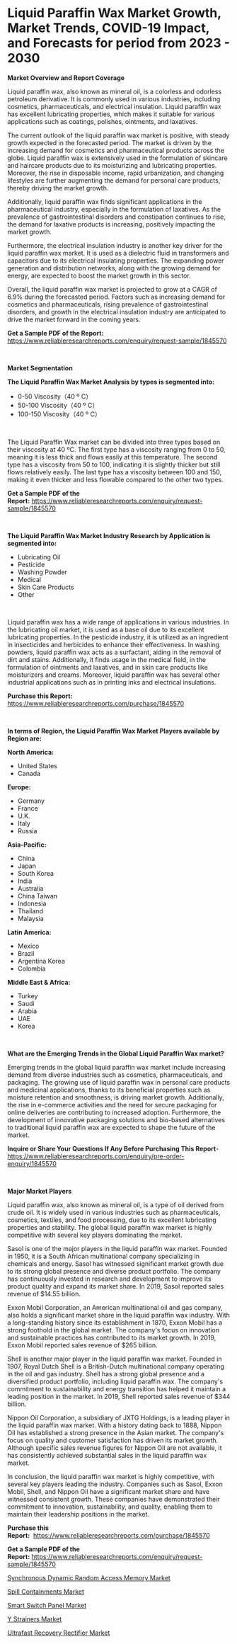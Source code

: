 <p><h1>Liquid Paraffin Wax Market Growth, Market Trends, COVID-19 Impact, and Forecasts for period from 2023 - 2030</h1></p><p><strong>Market Overview and Report Coverage</strong></p>
<p><p>Liquid paraffin wax, also known as mineral oil, is a colorless and odorless petroleum derivative. It is commonly used in various industries, including cosmetics, pharmaceuticals, and electrical insulation. Liquid paraffin wax has excellent lubricating properties, which makes it suitable for various applications such as coatings, polishes, ointments, and laxatives.</p><p>The current outlook of the liquid paraffin wax market is positive, with steady growth expected in the forecasted period. The market is driven by the increasing demand for cosmetics and pharmaceutical products across the globe. Liquid paraffin wax is extensively used in the formulation of skincare and haircare products due to its moisturizing and lubricating properties. Moreover, the rise in disposable income, rapid urbanization, and changing lifestyles are further augmenting the demand for personal care products, thereby driving the market growth.</p><p>Additionally, liquid paraffin wax finds significant applications in the pharmaceutical industry, especially in the formulation of laxatives. As the prevalence of gastrointestinal disorders and constipation continues to rise, the demand for laxative products is increasing, positively impacting the market growth.</p><p>Furthermore, the electrical insulation industry is another key driver for the liquid paraffin wax market. It is used as a dielectric fluid in transformers and capacitors due to its electrical insulating properties. The expanding power generation and distribution networks, along with the growing demand for energy, are expected to boost the market growth in this sector.</p><p>Overall, the liquid paraffin wax market is projected to grow at a CAGR of 6.9% during the forecasted period. Factors such as increasing demand for cosmetics and pharmaceuticals, rising prevalence of gastrointestinal disorders, and growth in the electrical insulation industry are anticipated to drive the market forward in the coming years.</p></p>
<p><strong>Get a Sample PDF of the Report:</strong> <a href="https://www.reliableresearchreports.com/enquiry/request-sample/1845570">https://www.reliableresearchreports.com/enquiry/request-sample/1845570</a></p>
<p>&nbsp;</p>
<p><strong>Market Segmentation</strong></p>
<p><strong>The Liquid Paraffin Wax Market Analysis by types is segmented into:</strong></p>
<p><ul><li>0-50 Viscosity（40 º C）</li><li>50-100 Viscosity（40 º C）</li><li>100-150 Viscosity（40 º C）</li></ul></p>
<p>&nbsp;</p>
<p><p>The Liquid Paraffin Wax market can be divided into three types based on their viscosity at 40 ºC. The first type has a viscosity ranging from 0 to 50, meaning it is less thick and flows easily at this temperature. The second type has a viscosity from 50 to 100, indicating it is slightly thicker but still flows relatively easily. The last type has a viscosity between 100 and 150, making it even thicker and less flowable compared to the other two types.</p></p>
<p><strong>Get a Sample PDF of the Report:</strong>&nbsp;<a href="https://www.reliableresearchreports.com/enquiry/request-sample/1845570">https://www.reliableresearchreports.com/enquiry/request-sample/1845570</a></p>
<p>&nbsp;</p>
<p><strong>The Liquid Paraffin Wax Market Industry Research by Application is segmented into:</strong></p>
<p><ul><li>Lubricating Oil</li><li>Pesticide</li><li>Washing Powder</li><li>Medical</li><li>Skin Care Products</li><li>Other</li></ul></p>
<p>&nbsp;</p>
<p><p>Liquid paraffin wax has a wide range of applications in various industries. In the lubricating oil market, it is used as a base oil due to its excellent lubricating properties. In the pesticide industry, it is utilized as an ingredient in insecticides and herbicides to enhance their effectiveness. In washing powders, liquid paraffin wax acts as a surfactant, aiding in the removal of dirt and stains. Additionally, it finds usage in the medical field, in the formulation of ointments and laxatives, and in skin care products like moisturizers and creams. Moreover, liquid paraffin wax has several other industrial applications such as in printing inks and electrical insulations.</p></p>
<p><strong>Purchase this Report:</strong>&nbsp; <a href="https://www.reliableresearchreports.com/purchase/1845570">https://www.reliableresearchreports.com/purchase/1845570</a></p>
<p>&nbsp;</p>
<p><strong>In terms of Region, the Liquid Paraffin Wax Market Players available by Region are:</strong></p>
<p>
    <p> <strong> North America: </strong>
        <ul>
            <li>United States</li>
            <li>Canada</li>
        </ul>
        </p> 
    <p> <strong> Europe: </strong>
        <ul>
            <li>Germany</li>
            <li>France</li>
            <li>U.K.</li>
            <li>Italy</li>
            <li>Russia</li>
        </ul>
        </p> 
    <p> <strong> Asia-Pacific: </strong>
        <ul>
            <li>China</li>
            <li>Japan</li>
            <li>South Korea</li>
            <li>India</li>
            <li>Australia</li>
            <li>China Taiwan</li>
            <li>Indonesia</li>
            <li>Thailand</li>
            <li>Malaysia</li>
        </ul>
        </p> 
    <p> <strong> Latin America: </strong>
        <ul>
            <li>Mexico</li>
            <li>Brazil</li>
            <li>Argentina Korea</li>
            <li>Colombia</li>
        </ul>
        </p> 
    <p> <strong> Middle East & Africa: </strong>
        <ul>
            <li>Turkey</li>
            <li>Saudi</li>
            <li>Arabia</li>
            <li>UAE</li>
            <li>Korea</li>
        </ul>
    </p>
    </p>
<p>&nbsp;</p>
<p><strong>What are the Emerging Trends in the Global Liquid Paraffin Wax market?</strong></p>
<p><p>Emerging trends in the global liquid paraffin wax market include increasing demand from diverse industries such as cosmetics, pharmaceuticals, and packaging. The growing use of liquid paraffin wax in personal care products and medicinal applications, thanks to its beneficial properties such as moisture retention and smoothness, is driving market growth. Additionally, the rise in e-commerce activities and the need for secure packaging for online deliveries are contributing to increased adoption. Furthermore, the development of innovative packaging solutions and bio-based alternatives to traditional liquid paraffin wax are expected to shape the future of the market.</p></p>
<p><strong>Inquire or Share Your Questions If Any Before Purchasing This Report</strong>- <a href="https://www.reliableresearchreports.com/enquiry/pre-order-enquiry/1845570">https://www.reliableresearchreports.com/enquiry/pre-order-enquiry/1845570</a></p>
<p>&nbsp;</p>
<p><strong>Major Market Players</strong></p>
<p><p>Liquid paraffin wax, also known as mineral oil, is a type of oil derived from crude oil. It is widely used in various industries such as pharmaceuticals, cosmetics, textiles, and food processing, due to its excellent lubricating properties and stability. The global liquid paraffin wax market is highly competitive with several key players dominating the market.</p><p>Sasol is one of the major players in the liquid paraffin wax market. Founded in 1950, it is a South African multinational company specializing in chemicals and energy. Sasol has witnessed significant market growth due to its strong global presence and diverse product portfolio. The company has continuously invested in research and development to improve its product quality and expand its market share. In 2019, Sasol reported sales revenue of $14.55 billion.</p><p>Exxon Mobil Corporation, an American multinational oil and gas company, also holds a significant market share in the liquid paraffin wax industry. With a long-standing history since its establishment in 1870, Exxon Mobil has a strong foothold in the global market. The company's focus on innovation and sustainable practices has contributed to its market growth. In 2019, Exxon Mobil reported sales revenue of $265 billion.</p><p>Shell is another major player in the liquid paraffin wax market. Founded in 1907, Royal Dutch Shell is a British-Dutch multinational company operating in the oil and gas industry. Shell has a strong global presence and a diversified product portfolio, including liquid paraffin wax. The company's commitment to sustainability and energy transition has helped it maintain a leading position in the market. In 2019, Shell reported sales revenue of $344 billion.</p><p>Nippon Oil Corporation, a subsidiary of JXTG Holdings, is a leading player in the liquid paraffin wax market. With a history dating back to 1888, Nippon Oil has established a strong presence in the Asian market. The company's focus on quality and customer satisfaction has driven its market growth. Although specific sales revenue figures for Nippon Oil are not available, it has consistently achieved substantial sales in the liquid paraffin wax market.</p><p>In conclusion, the liquid paraffin wax market is highly competitive, with several key players leading the industry. Companies such as Sasol, Exxon Mobil, Shell, and Nippon Oil have a significant market share and have witnessed consistent growth. These companies have demonstrated their commitment to innovation, sustainability, and quality, enabling them to maintain their leadership positions in the market.</p></p>
<p><strong>Purchase this Report:</strong>&nbsp;&nbsp;<a href="https://www.reliableresearchreports.com/purchase/1845570">https://www.reliableresearchreports.com/purchase/1845570</a></p>
<p></p>
<p><strong>Get a Sample PDF of the Report:</strong>&nbsp;<a href="https://www.reliableresearchreports.com/enquiry/request-sample/1845570">https://www.reliableresearchreports.com/enquiry/request-sample/1845570</a></p>
<p><p><a href="https://medium.com/@candicekoss1946/synchronous-dynamic-random-access-memory-market-size-cagr-trends-2024-2030-b01a68bff27b">Synchronous Dynamic Random Access Memory Market</a></p><p><a href="https://medium.com/@barttrantow2023/spill-containments-market-furnishes-information-on-market-share-market-trends-and-market-growth-f624865fb3d1">Spill Containments Market</a></p><p><a href="https://medium.com/@rachaelward34/smart-switch-panel-market-size-market-outlook-and-market-forecast-2023-to-2030-5f7251590466">Smart Switch Panel Market</a></p><p><a href="https://medium.com/@reecebednar/y-strainers-market-competitive-analysis-market-trends-and-forecast-to-2030-77e972303a2e">Y Strainers Market</a></p><p><a href="https://medium.com/@stefanokon1939/ultrafast-recovery-rectifier-market-share-evolution-and-market-growth-trends-2023-2030-56b96d491478">Ultrafast Recovery Rectifier Market</a></p></p>